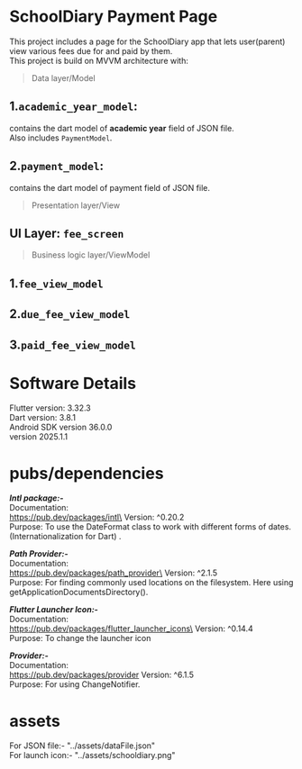 # SchoolDiary Payment Page

This project includes a page for the SchoolDiary app that lets user(parent) view various fees due for and paid by them.\
This project is build on MVVM architecture with:
> Data layer/Model
## 1.`academic_year_model`:
contains the dart model of **academic year** field of JSON file.\
Also includes `PaymentModel`.
## 2.`payment_model`:
contains the dart model of payment field of JSON file.
> Presentation layer/View
## UI Layer: `fee_screen`
> Business logic layer/ViewModel
## 1.`fee_view_model`
## 2.`due_fee_view_model`
## 3.`paid_fee_view_model`


# Software Details
Flutter version: 3.32.3\
Dart version: 3.8.1\
Android SDK version 36.0.0\
version 2025.1.1

# pubs/dependencies

**_Intl package:-_**\
    Documentation:\
        https://pub.dev/packages/intl\
    Version: ^0.20.2\
    Purpose: To use the DateFormat class to work with different forms of dates.(Internationalization for Dart) .

**_Path Provider:-_**\
    Documentation:\
        https://pub.dev/packages/path_provider\
    Version: ^2.1.5\
    Purpose: For finding commonly used locations on the filesystem.
             Here using getApplicationDocumentsDirectory().

**_Flutter Launcher Icon:-_**\
    Documentation:\
        https://pub.dev/packages/flutter_launcher_icons\
    Version: ^0.14.4\
    Purpose: To change the launcher icon

**_Provider:-_**\
    Documentation:\
        https://pub.dev/packages/provider
    Version: ^6.1.5\
    Purpose: For using ChangeNotifier.
    
# assets

For JSON file:- "../assets/dataFile.json"\
For launch icon:- "../assets/schooldiary.png"
